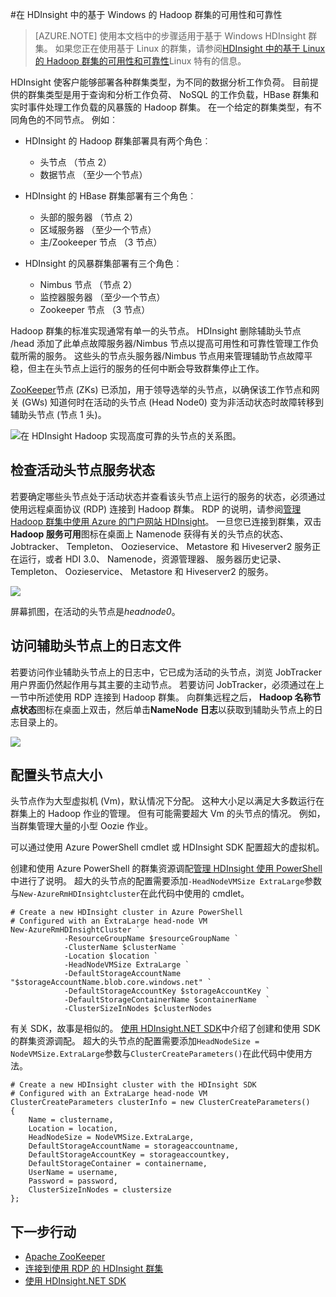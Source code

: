 <properties
    pageTitle="Hadoop 的可用性群集在 HDInsight |Microsoft Azure"
    description="HDInsight 将部署有其他的头节点群集中具有高可用性和高可靠性。"
    services="hdinsight"
    tags="azure-portal"
    editor="cgronlun"
    manager="jhubbard"
    authors="mumian"
    documentationCenter=""/>

<tags
    ms.service="hdinsight"
    ms.workload="big-data"
    ms.tgt_pltfrm="na"
    ms.devlang="multiple"
    ms.topic="article"
    ms.date="10/21/2016"
    ms.author="jgao"/>


#<a name="availability-and-reliability-of-windows-based-hadoop-clusters-in-hdinsight"></a>在 HDInsight 中的基于 Windows 的 Hadoop 群集的可用性和可靠性


>[AZURE.NOTE] 使用本文档中的步骤适用于基于 Windows HDInsight 群集。 如果您正在使用基于 Linux 的群集，请参阅[HDInsight 中的基于 Linux 的 Hadoop 群集的可用性和可靠性](hdinsight-high-availability-linux.md)Linux 特有的信息。

HDInsight 使客户能够部署各种群集类型，为不同的数据分析工作负荷。 目前提供的群集类型是用于查询和分析工作负荷、 NoSQL 的工作负载，HBase 群集和实时事件处理工作负载的风暴簇的 Hadoop 群集。 在一个给定的群集类型，有不同角色的不同节点。 例如︰



- HDInsight 的 Hadoop 群集部署具有两个角色︰
    - 头节点 （节点 2）
    - 数据节点 （至少一个节点）

- HDInsight 的 HBase 群集部署有三个角色︰
    - 头部的服务器 （节点 2）
    - 区域服务器 （至少一个节点）
    - 主/Zookeeper 节点 （3 节点）

- HDInsight 的风暴群集部署有三个角色︰
    - Nimbus 节点 （节点 2）
    - 监控器服务器 （至少一个节点）
    - Zookeeper 节点 （3 节点）

Hadoop 群集的标准实现通常有单一的头节点。 HDInsight 删除辅助头节点 /head 添加了此单点故障服务器/Nimbus 节点以提高可用性和可靠性管理工作负载所需的服务。 这些头的节点头服务器/Nimbus 节点用来管理辅助节点故障平稳，但主在头节点上运行的服务的任何中断会导致群集停止工作。


[ZooKeeper](http://zookeeper.apache.org/ )节点 (ZKs) 已添加，用于领导选举的头节点，以确保该工作节点和网关 (GWs) 知道何时在活动的头节点 (Head Node0) 变为非活动状态时故障转移到辅助头节点 (节点 1 头)。

![在 HDInsight Hadoop 实现高度可靠的头节点的关系图。](./media/hdinsight-high-availability/hadoop.high.availability.architecture.diagram.png)




## <a name="check-active-head-node-service-status"></a>检查活动头节点服务状态
若要确定哪些头节点处于活动状态并查看该头节点上运行的服务的状态，必须通过使用远程桌面协议 (RDP) 连接到 Hadoop 群集。 RDP 的说明，请参阅[管理 Hadoop 群集中使用 Azure 的门户网站 HDInsight](hdinsight-administer-use-management-portal.md#connect-to-hdinsight-clusters-by-using-rdp)。 一旦您已连接到群集，双击**Hadoop 服务可用**图标在桌面上 Namenode 获得有关的头节点的状态、 Jobtracker、 Templeton、 Oozieservice、 Metastore 和 Hiveserver2 服务正在运行，或者 HDI 3.0、 Namenode，资源管理器、 服务器历史记录、 Templeton、 Oozieservice、 Metastore 和 Hiveserver2 的服务。

![](./media/hdinsight-high-availability/Hadoop.Service.Availability.Status.png)

屏幕抓图，在活动的头节点是*headnode0*。

## <a name="access-log-files-on-the-secondary-head-node"></a>访问辅助头节点上的日志文件

若要访问作业辅助头节点上的日志中，它已成为活动的头节点，浏览 JobTracker 用户界面仍然起作用与其主要的主动节点。 若要访问 JobTracker，必须通过在上一节中所述使用 RDP 连接到 Hadoop 群集。 向群集远程之后， **Hadoop 名称节点状态**图标在桌面上双击，然后单击**NameNode 日志**以获取到辅助头节点上的日志目录上的。

![](./media/hdinsight-high-availability/Hadoop.Head.Node.Log.Files.png)


## <a name="configure-head-node-size"></a>配置头节点大小
头节点作为大型虚拟机 (Vm)，默认情况下分配。 这种大小足以满足大多数运行在群集上的 Hadoop 作业的管理。 但有可能需要超大 Vm 的头节点的情况。 例如，当群集管理大量的小型 Oozie 作业。

可以通过使用 Azure PowerShell cmdlet 或 HDInsight SDK 配置超大的虚拟机。

创建和使用 Azure PowerShell 的群集资源调配[管理 HDInsight 使用 PowerShell](hdinsight-administer-use-powershell.md)中进行了说明。 超大的头节点的配置需要添加`-HeadNodeVMSize ExtraLarge`参数与`New-AzureRmHDInsightcluster`在此代码中使用的 cmdlet。

    # Create a new HDInsight cluster in Azure PowerShell
    # Configured with an ExtraLarge head-node VM
    New-AzureRmHDInsightCluster `
                -ResourceGroupName $resourceGroupName `
                -ClusterName $clusterName ` 
                -Location $location `
                -HeadNodeVMSize ExtraLarge `
                -DefaultStorageAccountName "$storageAccountName.blob.core.windows.net" `
                -DefaultStorageAccountKey $storageAccountKey `
                -DefaultStorageContainerName $containerName  `
                -ClusterSizeInNodes $clusterNodes

有关 SDK，故事是相似的。 [使用 HDInsight.NET SDK](hdinsight-provision-clusters.md#sdk)中介绍了创建和使用 SDK 的群集资源调配。 超大的头节点的配置需要添加`HeadNodeSize = NodeVMSize.ExtraLarge`参数与`ClusterCreateParameters()`在此代码中使用方法。

    # Create a new HDInsight cluster with the HDInsight SDK
    # Configured with an ExtraLarge head-node VM
    ClusterCreateParameters clusterInfo = new ClusterCreateParameters()
    {
        Name = clustername,
        Location = location,
        HeadNodeSize = NodeVMSize.ExtraLarge,
        DefaultStorageAccountName = storageaccountname,
        DefaultStorageAccountKey = storageaccountkey,
        DefaultStorageContainer = containername,
        UserName = username,
        Password = password,
        ClusterSizeInNodes = clustersize
    };


## <a name="next-steps"></a>下一步行动

- [Apache ZooKeeper](http://zookeeper.apache.org/ )
- [连接到使用 RDP 的 HDInsight 群集](hdinsight-administer-use-management-portal.md#rdp)
- [使用 HDInsight.NET SDK](hdinsight-provision-clusters.md#sdk)
